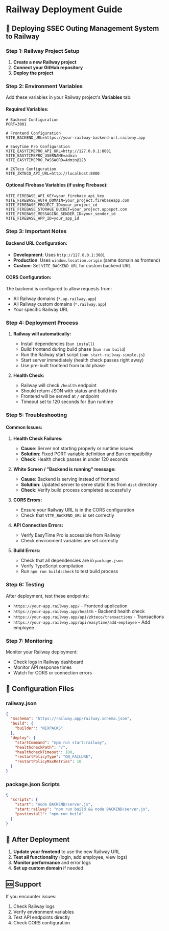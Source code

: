 # Railway Deployment Guide

## 🚀 **Deploying SSEC Outing Management System to Railway**

### **Step 1: Railway Project Setup**

1. **Create a new Railway project**
2. **Connect your GitHub repository**
3. **Deploy the project**

### **Step 2: Environment Variables**

Add these variables in your Railway project's **Variables** tab:

#### **Required Variables:**
```env
# Backend Configuration
PORT=3001

# Frontend Configuration  
VITE_BACKEND_URL=https://your-railway-backend-url.railway.app

# EasyTime Pro Configuration
VITE_EASYTIMEPRO_API_URL=http://127.0.0.1:8081
VITE_EASYTIMEPRO_USERNAME=admin
VITE_EASYTIMEPRO_PASSWORD=Admin@123

# ZKTeco Configuration
VITE_ZKTECO_API_URL=http://localhost:8000
```

#### **Optional Firebase Variables (if using Firebase):**
```env
VITE_FIREBASE_API_KEY=your_firebase_api_key
VITE_FIREBASE_AUTH_DOMAIN=your_project.firebaseapp.com
VITE_FIREBASE_PROJECT_ID=your_project_id
VITE_FIREBASE_STORAGE_BUCKET=your_project.appspot.com
VITE_FIREBASE_MESSAGING_SENDER_ID=your_sender_id
VITE_FIREBASE_APP_ID=your_app_id
```

### **Step 3: Important Notes**

#### **Backend URL Configuration:**
- **Development**: Uses `http://127.0.0.1:3001`
- **Production**: Uses `window.location.origin` (same domain as frontend)
- **Custom**: Set `VITE_BACKEND_URL` for custom backend URL

#### **CORS Configuration:**
The backend is configured to allow requests from:
- All Railway domains (`*.up.railway.app`)
- All Railway custom domains (`*.railway.app`)
- Your specific Railway URL

### **Step 4: Deployment Process**

1. **Railway will automatically:**
   - Install dependencies (`bun install`)
   - Build frontend during build phase (`bun run build`)
   - Run the Railway start script (`bun start-railway-simple.js`)
   - Start server immediately (health check passes right away)
   - Use pre-built frontend from build phase

2. **Health Check:**
   - Railway will check `/health` endpoint
   - Should return JSON with status and build info
   - Frontend will be served at `/` endpoint
   - Timeout set to 120 seconds for Bun runtime

### **Step 5: Troubleshooting**

#### **Common Issues:**

1. **Health Check Failures:**
   - **Cause**: Server not starting properly or runtime issues
   - **Solution**: Fixed PORT variable definition and Bun compatibility
   - **Check**: Health check passes in under 120 seconds

2. **White Screen / "Backend is running" message:**
   - **Cause**: Backend is serving instead of frontend
   - **Solution**: Updated server to serve static files from `dist` directory
   - **Check**: Verify build process completed successfully

2. **CORS Errors:**
   - Ensure your Railway URL is in the CORS configuration
   - Check that `VITE_BACKEND_URL` is set correctly

3. **API Connection Errors:**
   - Verify EasyTime Pro is accessible from Railway
   - Check environment variables are set correctly

4. **Build Errors:**
   - Check that all dependencies are in `package.json`
   - Verify TypeScript compilation
   - Run `npm run build:check` to test build process

### **Step 6: Testing**

After deployment, test these endpoints:
- `https://your-app.railway.app/` - Frontend application
- `https://your-app.railway.app/health` - Backend health check
- `https://your-app.railway.app/api/zkteco/transactions` - Transactions
- `https://your-app.railway.app/api/easytime/add-employee` - Add employee

### **Step 7: Monitoring**

Monitor your Railway deployment:
- Check logs in Railway dashboard
- Monitor API response times
- Watch for CORS or connection errors

## 🔧 **Configuration Files**

### **railway.json**
```json
{
  "$schema": "https://railway.app/railway.schema.json",
  "build": {
    "builder": "NIXPACKS"
  },
  "deploy": {
    "startCommand": "npm run start:railway",
    "healthcheckPath": "/",
    "healthcheckTimeout": 100,
    "restartPolicyType": "ON_FAILURE",
    "restartPolicyMaxRetries": 10
  }
}
```

### **package.json Scripts**
```json
{
  "scripts": {
    "start": "node BACKEND/server.js",
    "start:railway": "npm run build && node BACKEND/server.js",
    "postinstall": "npm run build"
  }
}
```

## 📝 **After Deployment**

1. **Update your frontend** to use the new Railway URL
2. **Test all functionality** (login, add employee, view logs)
3. **Monitor performance** and error logs
4. **Set up custom domain** if needed

## 🆘 **Support**

If you encounter issues:
1. Check Railway logs
2. Verify environment variables
3. Test API endpoints directly
4. Check CORS configuration
